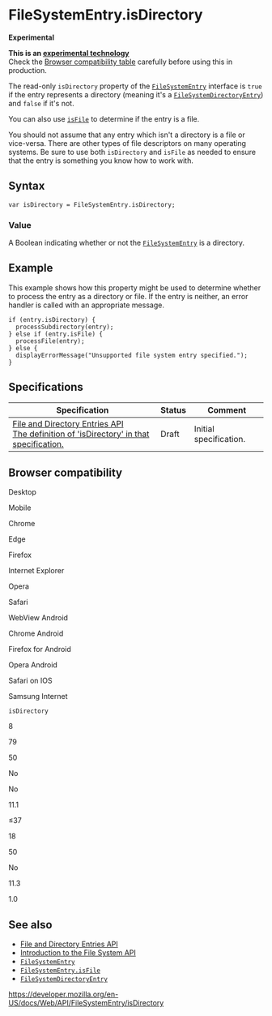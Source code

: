 FileSystemEntry.isDirectory
===========================

**Experimental**

**This is an [experimental technology](https://developer.mozilla.org/en-US/docs/MDN/Guidelines/Conventions_definitions#experimental)**  
Check the [Browser compatibility table](#browser_compatibility) carefully before using this in production.

The read-only `isDirectory` property of the [`FileSystemEntry`](../filesystementry) interface is `true` if the entry represents a directory (meaning it's a [`FileSystemDirectoryEntry`](../filesystemdirectoryentry)) and `false` if it's not.

You can also use [`isFile`](isfile) to determine if the entry is a file.

You should not assume that any entry which isn't a directory is a file or vice-versa. There are other types of file descriptors on many operating systems. Be sure to use both `isDirectory` and `isFile` as needed to ensure that the entry is something you know how to work with.

Syntax
------

    var isDirectory = FileSystemEntry.isDirectory;

### Value

A Boolean indicating whether or not the [`FileSystemEntry`](../filesystementry) is a directory.

Example
-------

This example shows how this property might be used to determine whether to process the entry as a directory or file. If the entry is neither, an error handler is called with an appropriate message.

    if (entry.isDirectory) {
      processSubdirectory(entry);
    } else if (entry.isFile) {
      processFile(entry);
    } else {
      displayErrorMessage("Unsupported file system entry specified.");
    }

Specifications
--------------

<table><thead><tr class="header"><th>Specification</th><th>Status</th><th>Comment</th></tr></thead><tbody><tr class="odd"><td><a href="https://wicg.github.io/entries-api/#dom-filesystementry-isdirectory">File and Directory Entries API<br />
<span class="small">The definition of 'isDirectory' in that specification.</span></a></td><td><span class="spec-draft">Draft</span></td><td>Initial specification.</td></tr></tbody></table>

Browser compatibility
---------------------

Desktop

Mobile

Chrome

Edge

Firefox

Internet Explorer

Opera

Safari

WebView Android

Chrome Android

Firefox for Android

Opera Android

Safari on IOS

Samsung Internet

`isDirectory`

8

79

50

No

No

11.1

≤37

18

50

No

11.3

1.0

See also
--------

-   [File and Directory Entries API](../file_and_directory_entries_api)
-   [Introduction to the File System API](../file_and_directory_entries_api/introduction)
-   [`FileSystemEntry`](../filesystementry)
-   [`FileSystemEntry.isFile`](isfile)
-   [`FileSystemDirectoryEntry`](../filesystemdirectoryentry)

<a href="https://developer.mozilla.org/en-US/docs/Web/API/FileSystemEntry/isDirectory" class="_attribution-link">https://developer.mozilla.org/en-US/docs/Web/API/FileSystemEntry/isDirectory</a>
